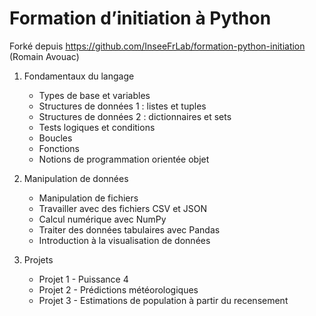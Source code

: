 # Formation d’initiation à Python

Forké depuis https://github.com/InseeFrLab/formation-python-initiation (Romain Avouac)


1. Fondamentaux du langage
    * Types de base et variables
    * Structures de données 1 : listes et tuples
    * Structures de données 2 : dictionnaires et sets
    * Tests logiques et conditions
    * Boucles
    * Fonctions
    * Notions de programmation orientée objet

2. Manipulation de données
    * Manipulation de fichiers
    * Travailler avec des fichiers CSV et JSON
    * Calcul numérique avec NumPy
    * Traiter des données tabulaires avec Pandas
    * Introduction à la visualisation de données

3. Projets
    * Projet 1 - Puissance 4
    * Projet 2 - Prédictions météorologiques
    * Projet 3 - Estimations de population à partir du recensement


